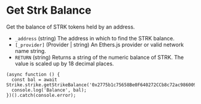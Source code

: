 # Get Strk Balance

Get the balance of STRK tokens held by an address.

* `_address` \(string\) The address in which to find the STRK balance.
* `[_provider]` \(Provider \| string\) An Ethers.js provider or valid network name string.
* `RETURN` \(string\) Returns a string of the numeric balance of STRK. The value is scaled up by 18 decimal places.

```text
(async function () {
  const bal = await Strike.strike.getStrikeBalance('0x2775b1c75658Be0F640272CCb8c72ac986009e38');
  console.log('Balance', bal);
})().catch(console.error);
```

